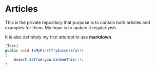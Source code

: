 Articles
========

This is the private repository that purpose is to contain both articles and examples for them. My hope is to update it regularly~~ish~~.

It is also definitely my first attempt to use **markdown**.

```c#
[Test]
public void IsMyFirstTrySuccessful()
{
    Assert.IsTrue(you.CanSeeThis());
}
```
